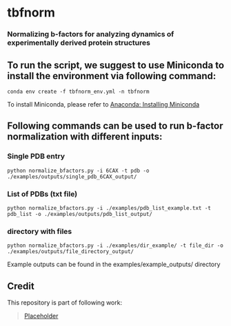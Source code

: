 # tbfnorm
### Normalizing b-factors for analyzing dynamics of experimentally derived protein structures

## To run the script, we suggest to use Miniconda to install the environment via following command:
```
conda env create -f tbfnorm_env.yml -n tbfnorm
```
To install Miniconda, please refer to [Anaconda: Installing Miniconda](https://www.anaconda.com/docs/getting-started/miniconda/install)
## Following commands can be used to run b-factor normalization with different inputs:
### Single PDB entry
```
python normalize_bfactors.py -i 6CAX -t pdb -o ./examples/outputs/single_pdb_6CAX_output/
```
### List of PDBs (txt file)
```
python normalize_bfactors.py -i ./examples/pdb_list_example.txt -t pdb_list -o ./examples/outputs/pdb_list_output/
```
### directory with files
```
python normalize_bfactors.py -i ./examples/dir_example/ -t file_dir -o ./examples/outputs/file_directory_output/
```
Example outputs can be found in the examples/example_outputs/ directory

## Credit

This repository is part of following work:
> [Placeholder](link)